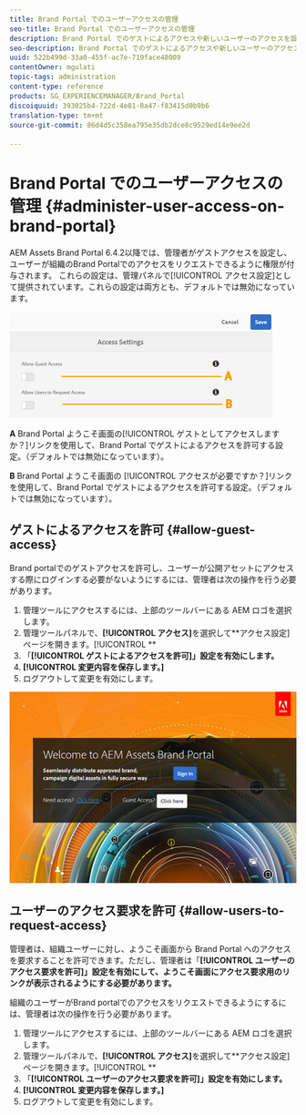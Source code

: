 ```yaml
---
title: Brand Portal でのユーザーアクセスの管理
seo-title: Brand Portal でのユーザーアクセスの管理
description: Brand Portal でのゲストによるアクセスや新しいユーザーのアクセスを設定します。
seo-description: Brand Portal でのゲストによるアクセスや新しいユーザーのアクセスを設定します。
uuid: 522b499d-33a0-455f-ac7e-719face48009
contentOwner: mgulati
topic-tags: administration
content-type: reference
products: SG_EXPERIENCEMANAGER/Brand_Portal
discoiquuid: 393025b4-722d-4e81-8a47-f83415d0b9b6
translation-type: tm+mt
source-git-commit: 86d4d5c358ea795e35db2dce8c9529ed14e9ee2d

---
```



# Brand Portal でのユーザーアクセスの管理 {#administer-user-access-on-brand-portal}

AEM Assets Brand Portal 6.4.2以降では、管理者がゲストアクセスを設定し、ユーザーが組織のBrand Portalでのアクセスをリクエストできるように権限が付与されます。 これらの設定は、管理パネルで[!UICONTROL アクセス設定]として提供されています。これらの設定は両方とも、デフォルトでは無効になっています。

![](assets/access-configs.png)

**A** Brand Portal ようこそ画面の[!UICONTROL ゲストとしてアクセスしますか？]リンクを使用して、Brand Portal でゲストによるアクセスを許可する設定。（デフォルトでは無効になっています）。

**B** Brand Portal ようこそ画面の [!UICONTROL アクセスが必要ですか？]リンクを使用して、Brand Portal でゲストによるアクセスを許可する設定。（デフォルトでは無効になっています）。

## ゲストによるアクセスを許可 {#allow-guest-access}

Brand portalでのゲストアクセスを許可し、ユーザーが公開アセットにアクセスする際にログインする必要がないようにするには、管理者は次の操作を行う必要があります。

1. 管理ツールにアクセスするには、上部のツールバーにある AEM ロゴを選択します。
1. 管理ツールパネルで、**[!UICONTROL アクセス]**&#x200B;を選択して&#x200B;**アクセス設定]ページを開きます。[!UICONTROL **
1. 「**[!UICONTROL ゲストによるアクセスを許可]」設定を有効にします。**
1. **[!UICONTROL 変更内容を保存します。]**
1. ログアウトして変更を有効にします。

![](assets/bp-welcome-screen.png)

## ユーザーのアクセス要求を許可 {#allow-users-to-request-access}

管理者は、組織ユーザーに対し、ようこそ画面から Brand Portal へのアクセスを要求することを許可できます。ただし、管理者は「**[!UICONTROL ユーザーのアクセス要求を許可]」設定を有効にして、ようこそ画面にアクセス要求用のリンクが表示されるようにする必要があります。**

組織のユーザーがBrand portalでのアクセスをリクエストできるようにするには、管理者は次の操作を行う必要があります。

1. 管理ツールにアクセスするには、上部のツールバーにある AEM ロゴを選択します。
1. 管理ツールパネルで、**[!UICONTROL アクセス]**&#x200B;を選択して&#x200B;**アクセス設定]ページを開きます。[!UICONTROL **
1. 「**[!UICONTROL ユーザーのアクセス要求を許可]」設定を有効にします。**
1. **[!UICONTROL 変更内容を保存します。]**
1. ログアウトして変更を有効にします。
